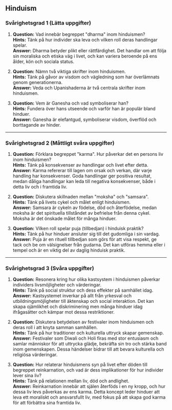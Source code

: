 ## Hinduism

### Svårighetsgrad 1 (Lätta uppgifter)

1. **Question:** Vad innebär begreppet "dharma" inom hinduismen?  
   **Hints:** Tänk på hur individer ska leva och vilken roll deras handlingar spelar.  
   **Answer:** Dharma betyder plikt eller rättfärdighet. Det handlar om att följa sin moraliska och etiska väg i livet, och kan variera beroende på ens ålder, kön och sociala status.

2. **Question:** Nämn två viktiga skrifter inom hinduismen.  
   **Hints:** Tänk på gåvor av visdom och vägledning som har överlämnats genom generationerna.  
   **Answer:** Veda och Upanishaderna är två centrala skrifter inom hinduismen.

3. **Question:** Vem är Ganesha och vad symboliserar han?  
   **Hints:** Fundera över hans utseende och varför han är populär bland hinduer.  
   **Answer:** Ganesha är elefantgud, symboliserar visdom, överflöd och borttagande av hinder.

---

### Svårighetsgrad 2 (Måttligt svåra uppgifter)

1. **Question:** Förklara begreppet "karma". Hur påverkar det en persons liv inom hinduismen?  
   **Hints:** Tänk på konsekvenser av handlingar och livet efter detta.  
   **Answer:** Karma refererar till lagen om orsak och verkan, där varje handling har konsekvenser. Goda handlingar ger positiva resultat, medan dåliga handlingar kan leda till negativa konsekvenser, både i detta liv och i framtida liv.

2. **Question:** Diskutera skillnaden mellan "moksha" och "samsara".  
   **Hints:** Tänk på livets cykel och målet enligt hinduismen.  
   **Answer:** Samsara är cykeln av födelse, död och återfödelse, medan moksha är det spirituella tillståndet av befrielse från denna cykel. Moksha är det önskade målet för många hinduer.

3. **Question:** Vilken roll spelar puja (tillbedjan) i hinduisk praktik?  
   **Hints:** Tänk på hur hinduer ansluter sig till det gudomliga i sin vardag.  
   **Answer:** Puja är en rituell tillbedjan som görs för att visa respekt, ge tack och be om välsignelser från gudarna. Det kan utföras hemma eller i tempel och är en viktig del av daglig hinduisk praktik.

---

### Svårighetsgrad 3 (Svåra uppgifter)

1. **Question:** Resonera kring hur olika kastsystem i hinduismen påverkar individers livsmöjligheter och värderingar.  
   **Hints:** Tänk på social struktur och dess effekter på samhället idag.  
   **Answer:** Kastsystemet inverkar på allt från yrkesval och utbildningsmöjligheter till äktenskap och social interaktion. Det kan skapa ojämlikhet och diskriminering men många hinduer idag ifrågasätter och kämpar mot dessa restriktioner.

2. **Question:** Diskutera betydelsen av festivaler inom hinduismen och deras roll i att knyta samman samhällen.  
   **Hints:** Tänk på hur traditioner och kulturella uttryck skapar gemenskap.  
   **Answer:** Festivaler som Diwali och Holi firas med stor entusiasm och samlar människor för att uttrycka glädje, bekräfta sin tro och stärka band inom gemenskapen. Dessa händelser bidrar till att bevara kulturella och religiösa värderingar.

3. **Question:** Hur relaterar hinduismens syn på livet efter döden till begreppet reinkarnation, och vad är dess implikationer för hur individer lever sina liv?  
   **Hints:** Tänk på relationen mellan liv, död och andlighet.  
   **Answer:** Reinkarnation innebär att själen återföds i en ny kropp, och hur dessa liv levs påverkas av ens karma. Detta koncept leder hinduer att leva ett moraliskt och ansvarsfullt liv, med fokus på att skapa god karma för att förbättra sina framtida liv.